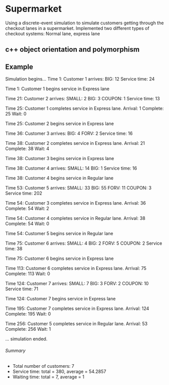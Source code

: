 # Supermarket
Using a discrete-event simulation to simulate customers getting through the checkout lanes in a supermarket. Implemented two different types of checkout systems: Normal lane, express lane
## c++ object orientation and polymorphism
## Example 
Simulation begins...
Time 1: Customer 1 arrives: BIG: 12 Service time: 24

Time 1: Customer 1 begins service in Express lane

Time 21: Customer 2 arrives: SMALL: 2 BIG: 3 COUPON: 1 Service time: 13

Time 25: Customer 1 completes service in Express lane. Arrival: 1 Complete: 25 Wait: 0

Time 25: Customer 2 begins service in Express lane

Time 36: Customer 3 arrives: BIG: 4 FORV: 2 Service time: 16

Time 38: Customer 2 completes service in Express lane. Arrival: 21 Complete: 38 Wait: 4

Time 38: Customer 3 begins service in Express lane

Time 38: Customer 4 arrives: SMALL: 14 BIG: 1 Service time: 16

Time 38: Customer 4 begins service in Regular lane

Time 53: Customer 5 arrives: SMALL: 33 BIG: 55 FORV: 11 COUPON: 3 Service time: 202

Time 54: Customer 3 completes service in Express lane. Arrival: 36 Complete: 54 Wait: 2

Time 54: Customer 4 completes service in Regular lane. Arrival: 38 Complete: 54 Wait: 0

Time 54: Customer 5 begins service in Regular lane

Time 75: Customer 6 arrives: SMALL: 4 BIG: 2 FORV: 5 COUPON: 2 Service time: 38

Time 75: Customer 6 begins service in Express lane

Time 113: Customer 6 completes service in Express lane. Arrival: 75 Complete: 113 Wait: 0

Time 124: Customer 7 arrives: SMALL: 7 BIG: 3 FORV: 2 COUPON: 10 Service time: 71

Time 124: Customer 7 begins service in Express lane

Time 195: Customer 7 completes service in Express lane. Arrival: 124 Complete: 195 Wait: 0

Time 256: Customer 5 completes service in Regular lane. Arrival: 53 Complete: 256 Wait: 1

... simulation ended.
###### Summary ######
- Total number of customers: 7
- Service time: total = 380, average = 54.2857
- Waiting time: total = 7, average = 1
